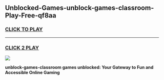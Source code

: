 
## Unblocked-Games-unblock-games-classroom-Play-Free-qf8aa
<h3>
<a href="https://premium76.site?title=unblock-games-classroom&ref=21A">CLICK TO PLAY</a></h3>
<hr>

<h3>
<a href="https://premium76.site?title=unblock-games-classroom&ref=21A">CLICK 2 PLAY</a>
  
</h3>

<a href="https://premium76.site?title=unblock-games-classroom&ref=21A"><img src="https://clearcache.store/games.png"></a>


**unblock-games-classroom games unblocked: Your Gateway to Fun and Accessible Online Gaming**
